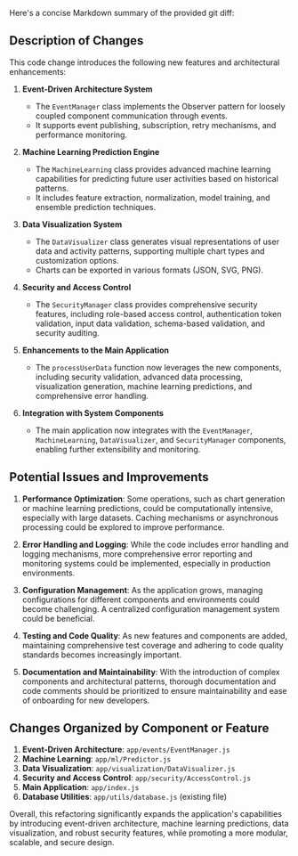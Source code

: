 Here's a concise Markdown summary of the provided git diff:

## Description of Changes

This code change introduces the following new features and architectural enhancements:

1. **Event-Driven Architecture System**
   - The `EventManager` class implements the Observer pattern for loosely coupled component communication through events.
   - It supports event publishing, subscription, retry mechanisms, and performance monitoring.

2. **Machine Learning Prediction Engine**
   - The `MachineLearning` class provides advanced machine learning capabilities for predicting future user activities based on historical patterns.
   - It includes feature extraction, normalization, model training, and ensemble prediction techniques.

3. **Data Visualization System**
   - The `DataVisualizer` class generates visual representations of user data and activity patterns, supporting multiple chart types and customization options.
   - Charts can be exported in various formats (JSON, SVG, PNG).

4. **Security and Access Control**
   - The `SecurityManager` class provides comprehensive security features, including role-based access control, authentication token validation, input data validation, schema-based validation, and security auditing.

5. **Enhancements to the Main Application**
   - The `processUserData` function now leverages the new components, including security validation, advanced data processing, visualization generation, machine learning predictions, and comprehensive error handling.

6. **Integration with System Components**
   - The main application now integrates with the `EventManager`, `MachineLearning`, `DataVisualizer`, and `SecurityManager` components, enabling further extensibility and monitoring.

## Potential Issues and Improvements

1. **Performance Optimization**: Some operations, such as chart generation or machine learning predictions, could be computationally intensive, especially with large datasets. Caching mechanisms or asynchronous processing could be explored to improve performance.

2. **Error Handling and Logging**: While the code includes error handling and logging mechanisms, more comprehensive error reporting and monitoring systems could be implemented, especially in production environments.

3. **Configuration Management**: As the application grows, managing configurations for different components and environments could become challenging. A centralized configuration management system could be beneficial.

4. **Testing and Code Quality**: As new features and components are added, maintaining comprehensive test coverage and adhering to code quality standards becomes increasingly important.

5. **Documentation and Maintainability**: With the introduction of complex components and architectural patterns, thorough documentation and code comments should be prioritized to ensure maintainability and ease of onboarding for new developers.

## Changes Organized by Component or Feature

1. **Event-Driven Architecture**: `app/events/EventManager.js`
2. **Machine Learning**: `app/ml/Predictor.js`
3. **Data Visualization**: `app/visualization/DataVisualizer.js`
4. **Security and Access Control**: `app/security/AccessControl.js`
5. **Main Application**: `app/index.js`
6. **Database Utilities**: `app/utils/database.js` (existing file)

Overall, this refactoring significantly expands the application's capabilities by introducing event-driven architecture, machine learning predictions, data visualization, and robust security features, while promoting a more modular, scalable, and secure design.